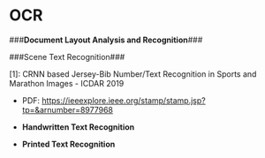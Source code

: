 # OCR

###**Document Layout Analysis and Recognition**###



###Scene Text Recognition###

[1]: CRNN based Jersey-Bib Number/Text Recognition in Sports and Marathon Images - ICDAR 2019
+ PDF: https://ieeexplore.ieee.org/stamp/stamp.jsp?tp=&arnumber=8977968


- **Handwritten Text Recognition**



- **Printed Text Recognition**



